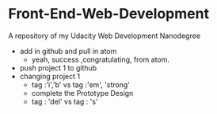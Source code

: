 # Front-End-Web-Development
A repository of my Udacity Web Development Nanodegree
- add in github and pull in atom
  - yeah, success ,congratulating, from atom.
- push project 1 to github
- changing project 1
  - tag :'i','b' vs tag :'em', 'strong'
  - complete the Prototype Design
  - tag : 'del' vs tag : 's'
